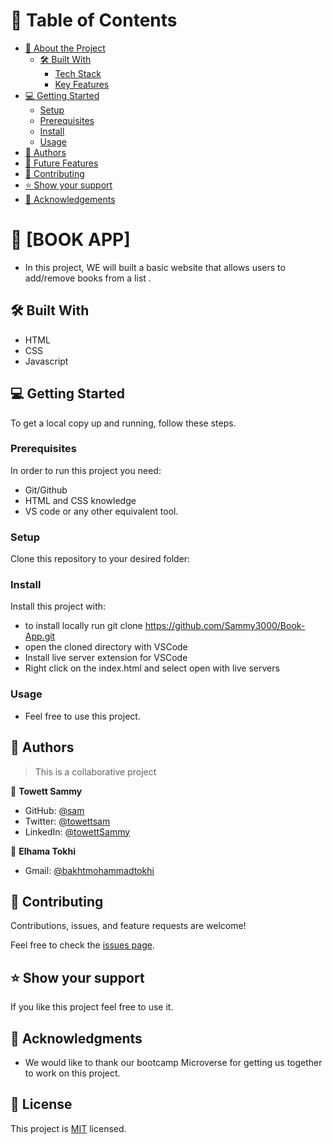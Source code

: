 <!-- TABLE OF CONTENTS -->

# 📗 Table of Contents

- [📖 About the Project](#about-project)
  - [🛠 Built With](#built-with)
    - [Tech Stack](#tech-stack)
    - [Key Features](#key-features)
- [💻 Getting Started](#getting-started)
  - [Setup](#setup)
  - [Prerequisites](#prerequisites)
  - [Install](#install)
  - [Usage](#usage)
- [👥 Authors](#authors)
- [🔭 Future Features](#future-features)
- [🤝 Contributing](#contributing)
- [⭐️ Show your support](#support)
- [🙏 Acknowledgements](#acknowledgements)

<!-- PROJECT DESCRIPTION -->

# 📖 [BOOK APP] <a name="about-project"></a>

- In this project, WE will built a basic website that allows users to add/remove books from a list .

## 🛠 Built With <a name="built-with"></a>

- HTML
- CSS
- Javascript

## 💻 Getting Started <a name="getting-started"></a>

To get a local copy up and running, follow these steps.

### Prerequisites

In order to run this project you need:

- Git/Github
- HTML and CSS knowledge
- VS code or any other equivalent tool.

<!--
Example command:

```sh
 gem install rails
```
 -->

### Setup

Clone this repository to your desired folder:

<!--
Example commands:

```sh
  cd my-folder
  git clone git@github.com:myaccount/my-project.git
```
--->

### Install

Install this project with:

- to install locally run git clone https://github.com/Sammy3000/Book-App.git
- open the cloned directory with VSCode
- Install live server extension for VSCode
- Right click on the index.html and select open with live servers

### Usage

- Feel free to use this project.

<!-- AUTHORS -->

## 👥 Authors <a name="authors"></a>

> This is a collaborative project

👤 **Towett Sammy**

- GitHub: [@sam](https://github.com/Sammy3000)
- Twitter: [@towettsam](https://twitter.com/sammy15375658)
- LinkedIn: [@towettSammy](https://www.linkedin.com/in/towett-sammy-43476024a/)

👤 **Elhama Tokhi**

- Gmail: [@bakhtmohammadtokhi](bakhtmohammadtokhi@gmail.com)

<!-- CONTRIBUTING -->

## 🤝 Contributing <a name="contributing"></a>

Contributions, issues, and feature requests are welcome!

Feel free to check the [issues page](../../issues/).

<!-- SUPPORT -->

## ⭐️ Show your support <a name="support"></a>

If you like this project feel free to use it.

<!--
Example:

```sh

```
 -->

<!-- ACKNOWLEDGEMENTS -->

## 🙏 Acknowledgments <a name="acknowledgements"></a>

- We would like to thank our bootcamp Microverse for getting us together to work on this project.

## 📝 License <a name="license"></a>

This project is [MIT](./LICENSE) licensed.
